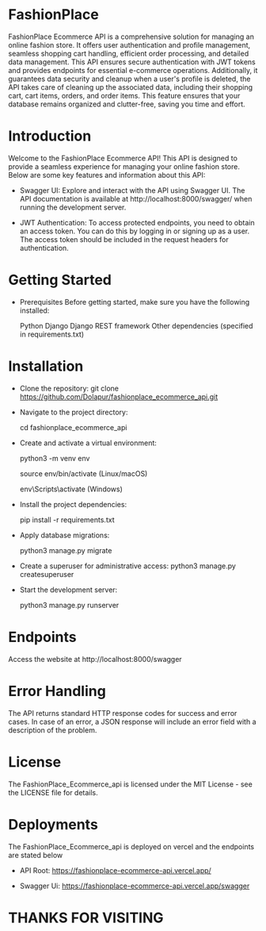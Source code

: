 # FashionPlace
  FashionPlace Ecommerce API is a comprehensive solution for managing an online fashion store. It offers user authentication and profile management, seamless shopping cart handling, efficient order processing, and detailed data management. This API ensures secure authentication with JWT tokens and provides endpoints for essential e-commerce operations. Additionally, it guarantees data security and cleanup when a user's profile is deleted, the API takes care of cleaning up the associated data, including their shopping cart, cart items, orders, and order items. This feature ensures that your database remains organized and clutter-free, saving you time and effort.

# Introduction
  Welcome to the FashionPlace Ecommerce API! This API is designed to provide a seamless experience for managing your online fashion store. Below are some key features and information about this API:

 * Swagger UI: Explore and interact with the API using Swagger UI. The API documentation is available at http://localhost:8000/swagger/ when running the development server.

 * JWT Authentication: To access protected endpoints, you need to obtain an access token. You can do this by logging in or signing up as a user. The access token should be included in the request headers for authentication.

# Getting Started
* Prerequisites
   Before getting started, make sure you have the following installed:

     Python
     Django
     Django REST framework
     Other dependencies (specified in requirements.txt)

# Installation
* Clone the repository:
   git clone https://github.com/Dolapur/fashionplace_ecommerce_api.git

* Navigate to the project directory:
   
   cd fashionplace_ecommerce_api

* Create and activate a virtual environment:

   python3 -m venv env
   
   source env/bin/activate  (Linux/macOS)
   
   env\Scripts\activate  (Windows)

* Install the project dependencies:
  
   pip install -r requirements.txt

* Apply database migrations:

   python3 manage.py migrate

* Create a superuser for administrative access:
   python3 manage.py createsuperuser

* Start the development server:

   python3 manage.py runserver


# Endpoints
  Access the website at http://localhost:8000/swagger


# Error Handling
  The API returns standard HTTP response codes for success and error cases. In case of an error, a JSON response will include an error field with a description of the problem.

# License
  The FashionPlace_Ecommerce_api is licensed under the MIT License - see the LICENSE file for details.

# Deployments
   The FashionPlace_Ecommerce_api is deployed on vercel and the endpoints are stated below

   * API Root:
      https://fashionplace-ecommerce-api.vercel.app/

   * Swagger Ui:
      https://fashionplace-ecommerce-api.vercel.app/swagger

# THANKS FOR VISITING



